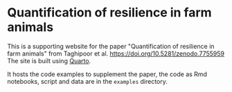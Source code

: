 # Quantification of resilience in farm animals

This is a supporting website for the paper "Quantification of resilience in farm animals" from Taghipoor et al. <https://doi.org/10.5281/zenodo.7755959> The site is built using [Quarto](https://quarto.org/).

It hosts the code examples to supplement the paper, the code as Rmd notebooks, script and data are in the `examples` directory.
